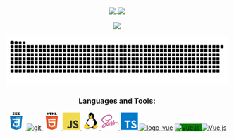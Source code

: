 <div align="center"> 
  <a href="https://github.com/claudinei-casa">
  <img height="170em"   align="center" src="https://github-readme-stats.vercel.app/api?username=claudinei-casa&show_icons=true&theme=dark&include_all_commits=true&count_private=true"/>
  <img height="170em"  align="center" src="https://github-readme-stats.vercel.app/api/top-langs/?username=claudinei-casa&&layout=compact&hide=shell&theme=dark"/>
</div>
 <br>
<div  align="center"> 
<a href="https://www.linkedin.com/in/claudinei-casa-2405b0149/" target="_blank"><img src="https://img.shields.io/badge/-LinkedIn-%230077B5?style=for-the-badge&logo=linkedin&logoColor=white" target="_blank"></a> 
 
  ![Snake animation](https://github.com/claudinei-casa/claudinei-casa/blob/output/github-contribution-grid-snake.svg)
 
</div>

<h3 align="center">Languages and Tools:</h3>
<p align="center">
        <a href="https://www.w3schools.com/css/" target="_blank"> <img src="https://raw.githubusercontent.com/devicons/devicon/master/icons/css3/css3-original-wordmark.svg" alt="css3" width="40" height="40" /> </a>
        <a href="https://git-scm.com/" target="_blank"> <img src="https://www.vectorlogo.zone/logos/git-scm/git-scm-icon.svg" alt="git" width="40" height="40" /> </a>
        <a href="https://www.w3.org/html/" target="_blank"> <img src="https://raw.githubusercontent.com/devicons/devicon/master/icons/html5/html5-original-wordmark.svg" alt="html5" width="40" height="40" /> </a>
        <a href="https://developer.mozilla.org/en-US/docs/Web/JavaScript" target="_blank"> <img src="https://raw.githubusercontent.com/devicons/devicon/master/icons/javascript/javascript-original.svg" alt="javascript" width="40" height="40" /> </a>
        <a href="https://www.linux.org/" target="_blank"> <img src="https://raw.githubusercontent.com/devicons/devicon/master/icons/linux/linux-original.svg" alt="linux" width="40" height="40" /> </a>
        <a href="https://sass-lang.com" target="_blank"> <img src="https://raw.githubusercontent.com/devicons/devicon/master/icons/sass/sass-original.svg" alt="sass" width="40" height="40" /> </a>
        <a href="https://www.typescriptlang.org/" target="_blank"> <img src="https://raw.githubusercontent.com/devicons/devicon/master/icons/typescript/typescript-original.svg" alt="typescript" width="40" height="40" /> </a>
  <a href="https://vuejs.org/" target="_blank"> <img alt="logo-vue" src="https://sfc.vuejs.org/logo.svg" width="40" height="40"></a>
  <a href="https://www.djangoproject.com/" target="_blank" style="background: green;"> <img src="https://code.djangoproject.com/chrome/site/img/logo-django.svg" alt="Vue.js" width="40" height="40" /> </a>
  <a href="https://vuejs.org/" target="_blank"> <img src="https://vuejs.org/images/logo.svg" alt="Vue.js" width="40" height="40" /> </a>
</p>

